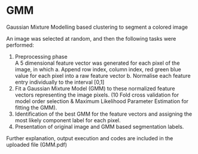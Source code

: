 # GMM
Gaussian Mixture Modelling based clustering to segment a colored image


An image was selected at random, and then the following tasks were performed:
1. Preprocessing phase   
      A 5 dimensional feature vector was generated for each pixel of the image, in which 
      a. Append row index, column index, red green blue value for each pixel into a raw feature vector
      b. Normalise each feature entry individually to the interval [0,1]
2. Fit a Gaussian Mixture Model (GMM) to these normalized feature vectors representing the image pixels. (10 Fold cross validation for model order selection & Maximum Likelihood Parameter Estimation for fitting the GMM).
3. Identification of the best GMM for the feature vectors and assigning the most likely component label for each pixel.
4. Presentation of original image and GMM based segmentation labels.


Further explanation, output execution and codes are included in the uploaded file (GMM.pdf)
